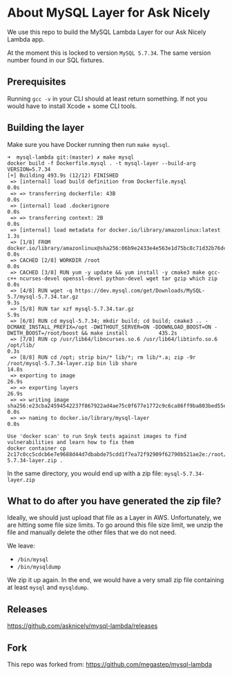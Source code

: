 # About MySQL Layer for Ask Nicely
We use this repo to build the MySQL Lambda Layer for our Ask Nicely Lambda app.

At the moment this is locked to version `MySQL 5.7.34`. The same version number found in our SQL fixtures.

## Prerequisites
Running `gcc -v` in your CLI should at least return something. If not you would have to install Xcode + some CLI tools.

## Building the layer
Make sure you have Docker running then run `make mysql`.

```
➜  mysql-lambda git:(master) ✗ make mysql
docker build -f Dockerfile.mysql . -t mysql-layer --build-arg VERSION=5.7.34
[+] Building 493.9s (12/12) FINISHED
 => [internal] load build definition from Dockerfile.mysql                                                                                                                              0.0s
 => => transferring dockerfile: 43B                                                                                                                                                     0.0s
 => [internal] load .dockerignore                                                                                                                                                       0.0s
 => => transferring context: 2B                                                                                                                                                         0.0s
 => [internal] load metadata for docker.io/library/amazonlinux:latest                                                                                                                   1.3s
 => [1/8] FROM docker.io/library/amazonlinux@sha256:06b9e2433e4e563e1d75bc8c71d32b76dc49a2841e9253746eefc8ca40b80b5e                                                                    0.0s
 => CACHED [2/8] WORKDIR /root                                                                                                                                                          0.0s
 => CACHED [3/8] RUN yum -y update && yum install -y cmake3 make gcc-c++ ncurses-devel openssl-devel python-devel wget tar gzip which zip                                               0.0s
 => [4/8] RUN wget -q https://dev.mysql.com/get/Downloads/MySQL-5.7/mysql-5.7.34.tar.gz                                                                                                 9.3s
 => [5/8] RUN tar xzf mysql-5.7.34.tar.gz                                                                                                                                               5.9s
 => [6/8] RUN cd mysql-5.7.34; mkdir build; cd build; cmake3 .. -DCMAKE_INSTALL_PREFIX=/opt -DWITHOUT_SERVER=ON -DDOWNLOAD_BOOST=ON -DWITH_BOOST=/root/boost && make install          435.2s
 => [7/8] RUN cp /usr/lib64/libncurses.so.6 /usr/lib64/libtinfo.so.6 /opt/lib/                                                                                                          0.3s
 => [8/8] RUN cd /opt; strip bin/* lib/*; rm lib/*.a; zip -9r /root/mysql-5.7.34-layer.zip bin lib share                                                                               14.8s
 => exporting to image                                                                                                                                                                 26.9s
 => => exporting layers                                                                                                                                                                26.9s
 => => writing image sha256:e23cba24594542237f867922ad4ae75c0f677e1772c9c6ca86ff9ba803bed55e                                                                                            0.0s
 => => naming to docker.io/library/mysql-layer                                                                                                                                          0.0s

Use 'docker scan' to run Snyk tests against images to find vulnerabilities and learn how to fix them
docker container cp 2c17c0cc5cdcb6e7e9688d44d7dbabde75cdd1f7ea72f92909f62790b521ae2e:/root/mysql-5.7.34-layer.zip .
```

In the same directory, you would end up with a zip file: `mysql-5.7.34-layer.zip`

## What to do after you have generated the zip file?
Ideally, we should just upload that file as a Layer in AWS. Unfortunately, we are hitting some file size limits.
To go around this file size limit, we unzip the file and manually delete the other files that we do not need.

We leave:
* `/bin/mysql`
* `/bin/mysqldump`

We zip it up again. In the end, we would have a very small zip file containing at least `mysql` and `mysqldump`.

## Releases
https://github.com/asknicely/mysql-lambda/releases

## Fork
This repo was forked from: https://github.com/megastep/mysql-lambda
